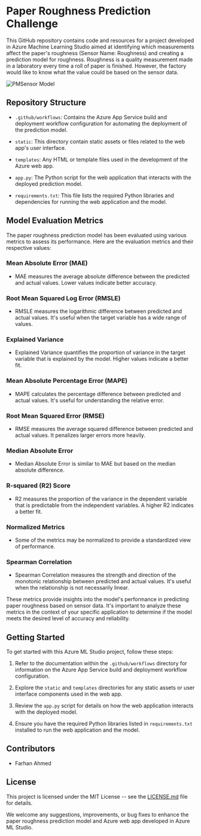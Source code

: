 # Paper Roughness Prediction Challenge

This GitHub repository contains code and resources for a project developed in Azure Machine Learning Studio aimed at identifying which measurements affect the paper's roughness (Sensor Name: Roughness) and creating a prediction model for roughness. Roughness is a quality measurement made in a laboratory every time a roll of paper is finished. However, the factory would like to know what the value could be based on the sensor data.

![PMSensor Model](https://github.com/fidoster/sensorapp/assets/99990278/f9539735-1617-42a5-92d5-60b03f41d9df)


## Repository Structure

- `.github/workflows`: Contains the Azure App Service build and deployment workflow configuration for automating the deployment of the prediction model.

- `static`: This directory contain static assets or files related to the web app's user interface.

- `templates`: Any HTML or template files used in the development of the Azure web app.

- `app.py`: The Python script for the web application that interacts with the deployed prediction model.

- `requirements.txt`: This file lists the required Python libraries and dependencies for running the web application and the model.

## Model Evaluation Metrics

The paper roughness prediction model has been evaluated using various metrics to assess its performance. Here are the evaluation metrics and their respective values:

### Mean Absolute Error (MAE)
- MAE measures the average absolute difference between the predicted and actual values. Lower values indicate better accuracy.

### Root Mean Squared Log Error (RMSLE)
- RMSLE measures the logarithmic difference between predicted and actual values. It's useful when the target variable has a wide range of values.

### Explained Variance
- Explained Variance quantifies the proportion of variance in the target variable that is explained by the model. Higher values indicate a better fit.

### Mean Absolute Percentage Error (MAPE)
- MAPE calculates the percentage difference between predicted and actual values. It's useful for understanding the relative error.

### Root Mean Squared Error (RMSE)
- RMSE measures the average squared difference between predicted and actual values. It penalizes larger errors more heavily.

### Median Absolute Error
- Median Absolute Error is similar to MAE but based on the median absolute difference.

### R-squared (R2) Score
- R2 measures the proportion of the variance in the dependent variable that is predictable from the independent variables. A higher R2 indicates a better fit.

### Normalized Metrics
- Some of the metrics may be normalized to provide a standardized view of performance.

### Spearman Correlation
- Spearman Correlation measures the strength and direction of the monotonic relationship between predicted and actual values. It's useful when the relationship is not necessarily linear.

These metrics provide insights into the model's performance in predicting paper roughness based on sensor data. It's important to analyze these metrics in the context of your specific application to determine if the model meets the desired level of accuracy and reliability.

## Getting Started

To get started with this Azure ML Studio project, follow these steps:

1. Refer to the documentation within the `.github/workflows` directory for information on the Azure App Service build and deployment workflow configuration.

2. Explore the `static` and `templates` directories for any static assets or user interface components used in the web app.

3. Review the `app.py` script for details on how the web application interacts with the deployed model.

4. Ensure you have the required Python libraries listed in `requirements.txt` installed to run the web application and the model.

## Contributors

- Farhan Ahmed

## License

This project is licensed under the MIT License -- see the [LICENSE.md](LICENSE.md) file for details.

We welcome any suggestions, improvements, or bug fixes to enhance the paper roughness prediction model and Azure web app developed in Azure ML Studio.